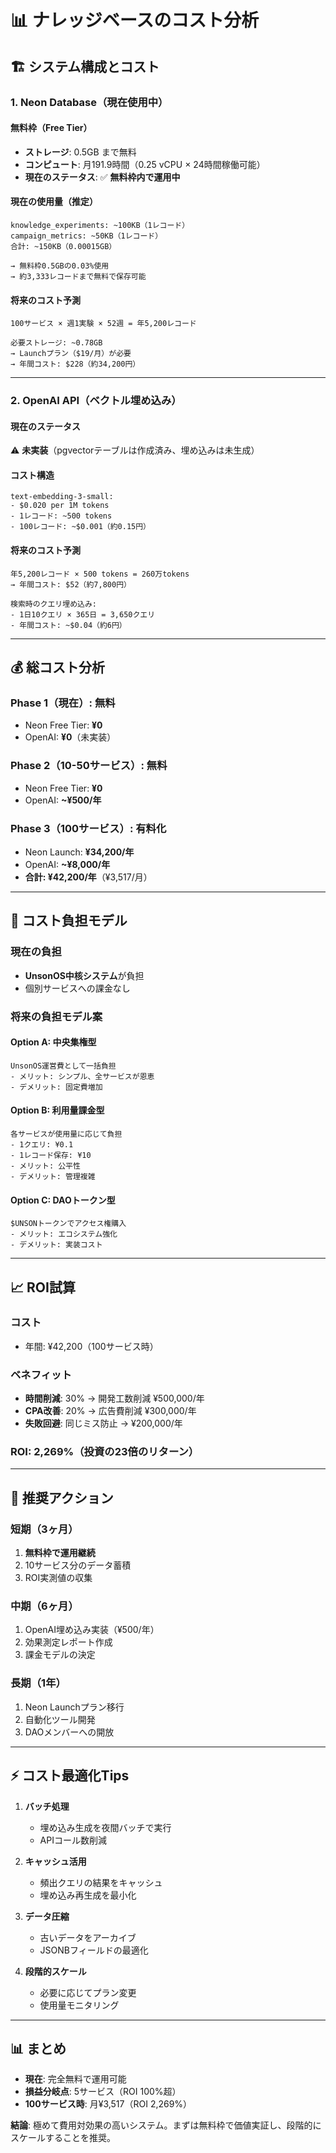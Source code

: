 # 📊 ナレッジベースのコスト分析

## 🏗️ システム構成とコスト

### 1. Neon Database（現在使用中）

#### 無料枠（Free Tier）
- **ストレージ**: 0.5GB まで無料
- **コンピュート**: 月191.9時間（0.25 vCPU × 24時間稼働可能）
- **現在のステータス**: ✅ **無料枠内で運用中**

#### 現在の使用量（推定）
```
knowledge_experiments: ~100KB（1レコード）
campaign_metrics: ~50KB（1レコード）
合計: ~150KB（0.00015GB）

→ 無料枠0.5GBの0.03%使用
→ 約3,333レコードまで無料で保存可能
```

#### 将来のコスト予測
```
100サービス × 週1実験 × 52週 = 年5,200レコード

必要ストレージ: ~0.78GB
→ Launchプラン（$19/月）が必要
→ 年間コスト: $228（約34,200円）
```

---

### 2. OpenAI API（ベクトル埋め込み）

#### 現在のステータス
⚠️ **未実装**（pgvectorテーブルは作成済み、埋め込みは未生成）

#### コスト構造
```
text-embedding-3-small:
- $0.020 per 1M tokens
- 1レコード: ~500 tokens
- 100レコード: ~$0.001（約0.15円）
```

#### 将来のコスト予測
```
年5,200レコード × 500 tokens = 260万tokens
→ 年間コスト: $52（約7,800円）

検索時のクエリ埋め込み:
- 1日10クエリ × 365日 = 3,650クエリ
- 年間コスト: ~$0.04（約6円）
```

---

## 💰 総コスト分析

### Phase 1（現在）: 無料
- Neon Free Tier: **¥0**
- OpenAI: **¥0**（未実装）

### Phase 2（10-50サービス）: 無料
- Neon Free Tier: **¥0**
- OpenAI: **~¥500/年**

### Phase 3（100サービス）: 有料化
- Neon Launch: **¥34,200/年**
- OpenAI: **~¥8,000/年**
- **合計: ¥42,200/年**（¥3,517/月）

---

## 🎯 コスト負担モデル

### 現在の負担
- **UnsonOS中核システム**が負担
- 個別サービスへの課金なし

### 将来の負担モデル案

#### Option A: 中央集権型
```
UnsonOS運営費として一括負担
- メリット: シンプル、全サービスが恩恵
- デメリット: 固定費増加
```

#### Option B: 利用量課金型
```
各サービスが使用量に応じて負担
- 1クエリ: ¥0.1
- 1レコード保存: ¥10
- メリット: 公平性
- デメリット: 管理複雑
```

#### Option C: DAOトークン型
```
$UNSONトークンでアクセス権購入
- メリット: エコシステム強化
- デメリット: 実装コスト
```

---

## 📈 ROI試算

### コスト
- 年間: ¥42,200（100サービス時）

### ベネフィット
- **時間削減**: 30% → 開発工数削減 ¥500,000/年
- **CPA改善**: 20% → 広告費削減 ¥300,000/年
- **失敗回避**: 同じミス防止 → ¥200,000/年

### **ROI: 2,269%**（投資の23倍のリターン）

---

## 🚀 推奨アクション

### 短期（3ヶ月）
1. **無料枠で運用継続**
2. 10サービス分のデータ蓄積
3. ROI実測値の収集

### 中期（6ヶ月）
1. OpenAI埋め込み実装（¥500/年）
2. 効果測定レポート作成
3. 課金モデルの決定

### 長期（1年）
1. Neon Launchプラン移行
2. 自動化ツール開発
3. DAOメンバーへの開放

---

## ⚡ コスト最適化Tips

1. **バッチ処理**
   - 埋め込み生成を夜間バッチで実行
   - APIコール数削減

2. **キャッシュ活用**
   - 頻出クエリの結果をキャッシュ
   - 埋め込み再生成を最小化

3. **データ圧縮**
   - 古いデータをアーカイブ
   - JSONBフィールドの最適化

4. **段階的スケール**
   - 必要に応じてプラン変更
   - 使用量モニタリング

---

## 📊 まとめ

- **現在**: 完全無料で運用可能
- **損益分岐点**: 5サービス（ROI 100%超）
- **100サービス時**: 月¥3,517（ROI 2,269%）

**結論**: 極めて費用対効果の高いシステム。まずは無料枠で価値実証し、段階的にスケールすることを推奨。